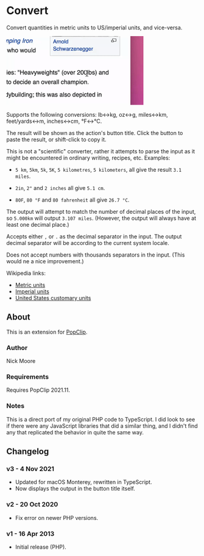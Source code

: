 # Convert

Convert quantities in metric units to US/imperial units, and vice-versa.

<img src="https://github.com/pilotmoon/PopClip-Extensions/blob/master/source/Convert.popclipext/Convert-demo.gif?raw=true" width=360>

Supports the following conversions: lb↔kg, oz↔g,  miles↔km, feet/yards↔m, inches↔cm, °F↔°C.

The result will be shown as the action's button title. Click the button to paste the result, or shift-click to copy it.

This is not a "scientific" converter, rather it attempts to parse the input as it might be encountered in ordinary writing, recipes, etc. Examples:

* `5 km`, `5km`, `5k`, `5K`, `5 kilometres`, `5 kilometers`,  all give the result `3.1 miles`.

* `2in`, `2"` and `2 inches` all give `5.1 cm`.

* `80F`, `80 °F` and `80 fahrenheit` all give `26.7 °C`.

The output will attempt to match the number of decimal places of the input, so `5.000km` will output `3.107 miles`. (However, the output will always have at least one decimal place.)

Accepts either `,` or `.` as the decimal separator in the input. The output decimal separator
will be according to the current system locale.

Does not accept numbers with thousands separators in the input. (This would ne a nice improvement.)

Wikipedia links:

* [Metric units](https://en.wikipedia.org/wiki/Metric_units)
* [Imperial units](https://en.wikipedia.org/wiki/Imperial_units)
* [United States customary units](https://en.wikipedia.org/wiki/United_States_customary_units)

## About

This is an extension for [PopClip](https://pilotmoon.com/popclip/).

### Author

Nick Moore

### Requirements

Requires PopClip 2021.11.

### Notes

This is a direct port of my original PHP code to TypeScript. I did look to see if there were any JavaScript libraries that did a similar thing, and I didn't find any that replicated the behavior in quite the same way.

## Changelog

### v3 - 4 Nov 2021

* Updated for macOS Monterey, rewritten in TypeScript.
* Now displays the output in the button title itself.

### v2 - 20 Oct 2020

* Fix error on newer PHP versions.

### v1 - 16 Apr 2013

* Initial release (PHP).
